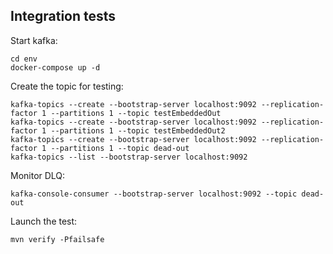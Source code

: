 
## Integration tests

Start kafka:

```
cd env
docker-compose up -d
```

Create the topic for testing:

```
kafka-topics --create --bootstrap-server localhost:9092 --replication-factor 1 --partitions 1 --topic testEmbeddedOut
kafka-topics --create --bootstrap-server localhost:9092 --replication-factor 1 --partitions 1 --topic testEmbeddedOut2
kafka-topics --create --bootstrap-server localhost:9092 --replication-factor 1 --partitions 1 --topic dead-out
kafka-topics --list --bootstrap-server localhost:9092
```

Monitor DLQ:

```
kafka-console-consumer --bootstrap-server localhost:9092 --topic dead-out
```

Launch the test:

```
mvn verify -Pfailsafe
```

